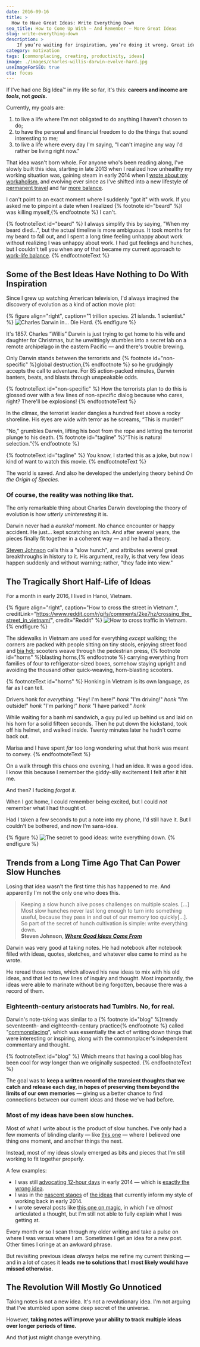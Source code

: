 ```yaml
---
date: 2016-09-16
title: >
  How to Have Great Ideas: Write Everything Down
seo_title: How to Come Up With — And Remember — More Great Ideas
slug: write-everything-down
description: >
    If you’re waiting for inspiration, you’re doing it wrong. Great ideas don’t happen overnight — you have to make sure you give them a chance to grow.
category: motivation
tags: [commonplacing, creating, productivity, ideas]
image: ./images/charles-willis-darwin-evolve-hard.jpg
useImageForSEO: true
cta: focus
---
```


If I've had one Big Idea™ in my life so far, it's this: **careers and income are _tools_, not _goals_.**

Currently, my goals are:

1. to live a life where I'm not obligated to do anything I haven't chosen to do;
2. to have the personal and financial freedom to do the things that sound
   interesting to me;
3. to live a life where every day I'm saying, "I can't imagine any way I'd
   rather be living right now."

That idea wasn't born whole. For anyone who's been reading along, I've slowly built this idea, starting in late 2013 when I realized how unhealthy my working situation was, gaining steam in early 2014 when I [wrote about my workaholism](https://medium.com/digital-nomad-stories/the-cult-of-work-you-never-meant-to-join-cd965fb9ea1a), and evolving ever since as I've shifted into a new lifestyle of [permanent travel](https://lengstorf.com/one-year-of-world-travel) and far [more balance](https://lengstorf.com/goldilocks-zone-avoid-burnout).

I can't point to an exact moment where I suddenly "got it" with work. If you asked me to pinpoint a date when I realized {% footnote id="beard" %}I was killing myself,{% endfootnote %} I can't.

{% footnoteText id="beard" %}
  I always simplify this by saying, "When my beard died...", but the actual timeline is more ambiguous. It took months for my beard to fall out, and I spent a long time feeling unhappy about work without realizing I was unhappy about work. I had gut feelings and hunches, but I couldn't tell you when any of that became my current approach to [work-life balance](https://lengstorf.com/work-happier).
{% endfootnoteText %}

## Some of the Best Ideas Have Nothing to Do With Inspiration

Since I grew up watching American television, I'd always imagined the discovery of evolution as a kind of action movie plot:

{% figure
  align="right",
  caption="1 trillion species. 21 islands. 1 scientist."
%}
  ![Charles Darwin in... Die Hard.](./images/charles-willis-darwin.jpg)
{% endfigure %}

It's 1857. Charles “Willis” Darwin is just trying to get home to his wife and daughter for Christmas, but he unwittingly stumbles into a secret lab on a remote archipelago in the eastern Pacific — and there's trouble brewing.

Only Darwin stands between the terrorists and {% footnote id="non-specific" %}global destruction,{% endfootnote %} so he grudgingly accepts the call to adventure. For 85 action-packed minutes, Darwin banters, beats, and blasts through unspeakable odds.

{% footnoteText id="non-specific" %}
  How the terrorists plan to do this is glossed over with a few lines of non-specific dialog because who cares, right? There'll be explosions!
{% endfootnoteText %}

In the climax, the terrorist leader dangles a hundred feet above a rocky shoreline. His eyes are wide with terror as he screams, “This is murder!”

“No,” grumbles Darwin, lifting his boot from the rope and letting the terrorist plunge to his death. {% footnote id="tagline" %}“This is natural selection.”{% endfootnote %}

{% footnoteText id="tagline" %}
  You know, I started this as a joke, but now I kind of want to watch this movie.
{% endfootnoteText %}

The world is saved. And also he developed the underlying theory behind _On the Origin of Species_.

### Of course, the reality was nothing like that.

The only remarkable thing about Charles Darwin developing the theory of evolution is how _utterly uninteresting_ it is.

Darwin never had a _eureka!_ moment. No chance encounter or happy accident. He just... kept scratching an itch. And after several years, the pieces finally fit together in a coherent way — and he had a theory.

[Steven Johnson](https://stevenberlinjohnson.com/) calls this a "slow hunch", and attributes several great breakthroughs in history to it. His argument, really, is that very few ideas happen suddenly and without warning; rather, "they fade into view."

## The Tragically Short Half-Life of Ideas

For a month in early 2016, I lived in Hanoi, Vietnam.

{% figure
  align="right",
  caption="How to cross the street in Vietnam.",
  creditLink="https://www.reddit.com/r/gifs/comments/2ke7hz/crossing_the_street_in_vietnam/",
  credit="Reddit"
%}
  ![How to cross traffic in Vietnam.](./images/crossing-the-street-in-vietnam.gif)
{% endfigure %}

The sidewalks in Vietnam are used for everything _except_ walking; the corners are packed with people sitting on tiny stools, enjoying street food and [bia hơi](https://en.wikipedia.org/wiki/Bia_h%C6%A1i); scooters weave through the pedestrian press, {% footnote id="horns" %}blasting horns,{% endfootnote %} carrying everything from families
of four to refrigerator-sized boxes, somehow staying upright and avoiding the thousand other quick-weaving, horn-blasting scooters.

{% footnoteText id="horns" %}
  Honking in Vietnam is its own language, as far as I can tell.

  Drivers honk for _everything_. "Hey! I'm here!" _honk_ "I'm driving!" _honk_ "I'm outside!" _honk_ "I'm parking!" _honk_ "I have parked!" _honk_

  While waiting for a banh mi sandwich, a guy pulled up behind us and laid on his horn for a solid fifteen seconds. Then he put down the kickstand, took off his helmet, and walked inside. Twenty minutes later he hadn't come back out.

  Marisa and I have spent _far_ too long wondering what that honk was meant to convey.
{% endfootnoteText %}

On a walk through this chaos one evening, I had an idea. It was a good idea. I know this because I remember the giddy-silly excitement I felt after it hit me.

And then? I fucking _forgot it_.

When I got home, I could remember being excited, but I could _not_ remember what I had thought of.

Had I taken a few seconds to put a note into my phone, I'd still have it. But I couldn't be bothered, and now I'm sans-idea.

{% figure %}
  ![The secret to good ideas: write everything down.](./images/secret-to-great-ideas.jpg)
{% endfigure %}

## Trends from a Long Time Ago That Can Power Slow Hunches

Losing that idea wasn't the first time this has happened to me. And apparently I'm not the only one who does this.

> Keeping a slow hunch alive poses challenges on multiple scales. [...] Most slow hunches never last long enough to turn into something useful, because they pass in and out of our memory too quickly[...]. So part of the secret of hunch cultivation is simple: write everything down.  
> **Steven Johnson, [_Where Good Ideas Come From_](http://amzn.to/1QOSd4A)**

Darwin was very good at taking notes. He had notebook after notebook filled with ideas, quotes, sketches, and whatever else came to mind as he wrote.

He reread those notes, which allowed his new ideas to mix with his old ideas, and that led to new lines of inquiry and thought. Most importantly, the ideas were able to marinate without being forgotten, because there was a record of them.

### Eighteenth-century aristocrats had Tumblrs. No, for real.

Darwin's note-taking was similar to a {% footnote id="blog" %}trendy seventeenth- and eighteenth-century practice{% endfootnote %} called "[commonplacing](https://en.wikipedia.org/wiki/Commonplace_book)", which was essentially the act of writing down things that were interesting or inspiring, along with the commonplacer's independent commentary and thought.

{% footnoteText id="blog" %}
  Which means that having a cool blog has been cool for _way_ longer than we originally suspected.
{% endfootnoteText %}

The goal was to **keep a written record of the transient thoughts that we catch and release each day, in hopes of preserving them beyond the limits of our own memories** — giving us a better chance to find connections between our current ideas and those we've had before.

### Most of my ideas have been slow hunches.

Most of what I write about is the product of slow hunches. I've only had a few moments of blinding clarity — like [this one](/how-to-be-positive) — where I believed one thing one moment, and another things the next.

Instead, most of my ideas slowly emerged as bits and pieces that I'm still working to fit together properly.

A few examples:

* I was still [advocating 12-hour days](https://lengstorf.com/no-distractions-results) in early 2014 — which is [exactly the wrong idea](https://lengstorf.com/overtime-hurts-productivity).
* I was in the [nascent stages](https://lengstorf.com/too-busy) of [the ideas](https://lengstorf.com/better-productivity-work-less) that currently inform my style of working back in early 2014.
* I wrote several posts like [this one on magic](https://lengstorf.com/magic), in which I've _almost_ articulated a thought, but I'm still not able to fully explain what I was getting at.

Every month or so I scan through my older writing and take a pulse on where I was versus where I am. Sometimes I get an idea for a new post. Other times I cringe at an awkward phrase.

But revisiting previous ideas _always_ helps me refine my current thinking — and in a lot of cases it **leads me to solutions that I most likely would have missed otherwise.**

## The Revolution Will Mostly Go Unnoticed

Taking notes is not a new idea. It's not a revolutionary idea. I'm not arguing that I've stumbled upon some deep secret of the universe.

However, **taking notes _will_ improve your ability to track multiple ideas over longer periods of time.**

And _that_ just might change everything.
